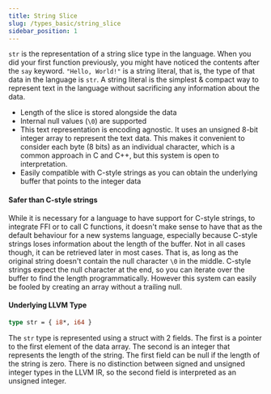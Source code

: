 ```yaml
---
title: String Slice
slug: /types_basic/string_slice
sidebar_position: 1
---
```


`str` is the representation of a string slice type in the language. When you did your first function previously, you might have noticed the contents after the `say` keyword. `"Hello, World!"` is a string literal, that is, the type of that data in the language is `str`. A string literal is the simplest & compact way to represent text in the language without sacrificing any information about the data.

- Length of the slice is stored alongside the data
- Internal null values (`\0`) are supported
- This text representation is encoding agnostic. It uses an unsigned 8-bit integer array to represent the text data. This makes it convenient to consider each byte (8 bits) as an individual character, which is a common approach in C and C++, but this system is open to interpretation.
- Easily compatible with C-style strings as you can obtain the underlying buffer that points to the integer data

#### Safer than C-style strings

While it is necessary for a language to have support for C-style strings, to integrate FFI or to call C functions, it doesn't make sense to have that as the default behaviour for a new systems language, especially because C-style strings loses information about the length of the buffer. Not in all cases though, it can be retrieved later in most cases. That is, as long as the original string doesn't contain the null character `\0` in the middle. C-style strings expect the null character at the end, so you can iterate over the buffer to find the length programmatically. However this system can easily be fooled by creating an array without a trailing null.

#### Underlying LLVM Type

```llvm
type str = { i8*, i64 }
```

The `str` type is represented using a struct with 2 fields. The first is a pointer to the first element of the data array. The second is an integer that represents the length of the string. The first field can be null if the length of the string is zero. There is no distinction between signed and unsigned integer types in the LLVM IR, so the second field is interpreted as an unsigned integer.
